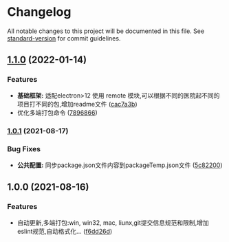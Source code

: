 # Changelog

All notable changes to this project will be documented in this file. See [standard-version](https://github.com/conventional-changelog/standard-version) for commit guidelines.

## [1.1.0](http://192.168.5.122/zovan-cli-template/electron-vue-template/compare/v1.0.1...v1.1.0) (2022-01-14)


### Features

* **基础框架:** 适配electron>12 使用 remote 模块,可以根据不同的医院起不同的项目打不同的包,增加readme文件 ([cac7a3b](http://192.168.5.122/zovan-cli-template/electron-vue-template/commit/cac7a3ba9f7440189e011ee0ef45f2f41f8cd684))
* 优化多端打包命令 ([7896866](http://192.168.5.122/zovan-cli-template/electron-vue-template/commit/7896866049443ae3667fed99c0cc75533c84db7e))

### [1.0.1](http://192.168.5.122/zovan-cli-template/electron-vue-template/compare/v1.0.0...v1.0.1) (2021-08-17)


### Bug Fixes

* **公共配置:** 同步package.json文件内容到packageTemp.json文件 ([5c82200](http://192.168.5.122/zovan-cli-template/electron-vue-template/commit/5c82200248747e12d65852b6d89c533c425e302e))

## 1.0.0 (2021-08-16)


### Features

* 自动更新,多端打包:win, win32, mac, liunx,git提交信息规范和限制,增加eslint规范,自动格式化... ([f6dd26d](http://192.168.5.122/zovan-cli-template/electron-vue-template/commit/f6dd26db7c6e7a2decbe5992dabc3d96d184dbf0))
